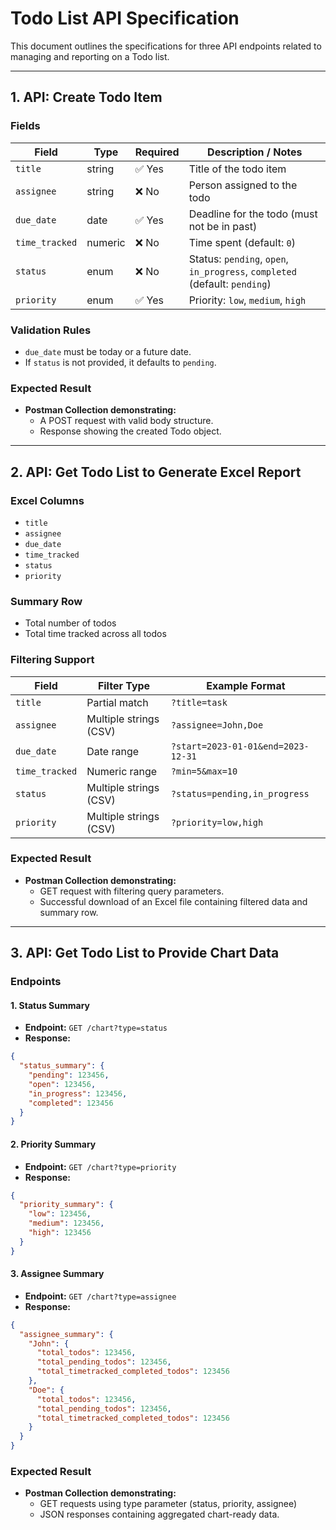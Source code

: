 # Todo List API Specification

This document outlines the specifications for three API endpoints related to managing and reporting on a Todo list.

---

## 1. API: Create Todo Item

### Fields

| Field           | Type     | Required | Description / Notes                         |
|-----------------|----------|----------|---------------------------------------------|
| `title`         | string   | ✅ Yes    | Title of the todo item                      |
| `assignee`      | string   | ❌ No     | Person assigned to the todo                 |
| `due_date`      | date     | ✅ Yes    | Deadline for the todo (must not be in past) |
| `time_tracked`  | numeric  | ❌ No     | Time spent (default: `0`)                   |
| `status`        | enum     | ❌ No     | Status: `pending`, `open`, `in_progress`, `completed` (default: `pending`) |
| `priority`      | enum     | ✅ Yes    | Priority: `low`, `medium`, `high`           |

### Validation Rules
- `due_date` must be today or a future date.
- If `status` is not provided, it defaults to `pending`.

### Expected Result
- **Postman Collection demonstrating:**
  - A POST request with valid body structure.
  - Response showing the created Todo object.

---

## 2. API: Get Todo List to Generate Excel Report

### Excel Columns
- `title`
- `assignee`
- `due_date`
- `time_tracked`
- `status`
- `priority`

### Summary Row
- Total number of todos
- Total time tracked across all todos

### Filtering Support

| Field          | Filter Type                | Example Format                             |
|----------------|----------------------------|--------------------------------------------|
| `title`        | Partial match              | `?title=task`                              |
| `assignee`     | Multiple strings (CSV)     | `?assignee=John,Doe`                       |
| `due_date`     | Date range                 | `?start=2023-01-01&end=2023-12-31`        |
| `time_tracked` | Numeric range              | `?min=5&max=10`                            |
| `status`       | Multiple strings (CSV)     | `?status=pending,in_progress`              |
| `priority`     | Multiple strings (CSV)     | `?priority=low,high`                       |

### Expected Result
- **Postman Collection demonstrating:**
  - GET request with filtering query parameters.
  - Successful download of an Excel file containing filtered data and summary row.

---

## 3. API: Get Todo List to Provide Chart Data

### Endpoints

#### 1. Status Summary
- **Endpoint:** `GET /chart?type=status`
- **Response:**
```json
{
  "status_summary": {
    "pending": 123456,
    "open": 123456,
    "in_progress": 123456,
    "completed": 123456
  }
}
```

#### 2. Priority Summary
- **Endpoint:** `GET /chart?type=priority`
- **Response:**
```json
{
  "priority_summary": {
    "low": 123456,
    "medium": 123456,
    "high": 123456
  }
}
```

#### 3. Assignee Summary
- **Endpoint:** `GET /chart?type=assignee`
- **Response:**
```json
{
  "assignee_summary": {
    "John": {
      "total_todos": 123456,
      "total_pending_todos": 123456,
      "total_timetracked_completed_todos": 123456
    },
    "Doe": {
      "total_todos": 123456,
      "total_pending_todos": 123456,
      "total_timetracked_completed_todos": 123456
    }
  }
}
```
### Expected Result
- **Postman Collection demonstrating:**
  - GET requests using type parameter (status, priority, assignee)
  - JSON responses containing aggregated chart-ready data.
